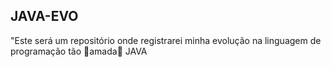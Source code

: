 ## JAVA-EVO
"Este será um repositório onde registrarei minha evolução na linguagem de programação tão 💖amada💖 JAVA